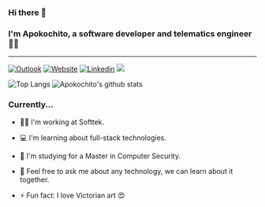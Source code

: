 ### Hi there 🖖

### I'm Apokochito, a software developer and telematics engineer :woman_technologist:

---

[![Outlook](https://img.shields.io/badge/-Outlook-lightgrey?style=plastic&logo=Microsoft%20Outlook)](mailto:diana.apolinar@hotmail.com "Connect via Email")
[![Website](https://img.shields.io/badge/-Website-lightgrey?style=plastic&logo=Safari)](https://www.apokochito.dev "Go to Personal Website")
[![Linkedin](https://img.shields.io/badge/-Linkedln-lightgrey?style=plastic&logo=Linkedin)](https://www.linkedin.com/in/dianaepinto/ "Go to LinkedIn")
![](https://komarev.com/ghpvc/?username=apokochito)

![Top Langs](https://github-readme-stats.vercel.app/api/top-langs/?username=apokochito&layout=compact&show_icons=true&theme=dark)
![Apokochito's github stats](https://github-readme-stats.vercel.app/api?username=apokochito&count_private=true&show_icons=true&theme=dark)

### Currently...

- 👩‍💻 I'm working at Softtek.
- 💻 I'm learning about full-stack technologies.
- 📓 I'm studying for a Master in Computer Security.

- 💬 Feel free to ask me about any technology, we can learn about it together.
- ⚡ Fun fact: I love Victorian art 😍
